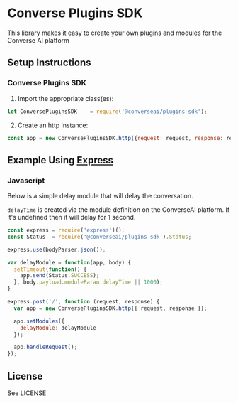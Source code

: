 # Converse Plugins SDK

This library makes it easy to create your own plugins and modules for the Converse AI platform

## Setup Instructions

### Converse Plugins SDK
 1. Import the appropriate class(es):

```javascript
let ConversePluginsSDK    = require('@converseai/plugins-sdk');
```

 2. Create an http instance:

```javascript
const app = new ConversePluginsSDK.http({request: request, response: response});
```

## Example Using [Express](https://expressjs.com/)

### Javascript
Below is a simple delay module that will delay the conversation.

`delayTime` is created via the module definition on the ConverseAI platform. If it's undefined then it will delay for 1 second.

```javascript
const express = require('express')();
const Status  = require('@converseai/plugins-sdk').Status;

express.use(bodyParser.json());

var delayModule = function(app, body) {
  setTimeout(function() {
    app.send(Status.SUCCESS);
  }, body.payload.moduleParam.delayTime || 1000);
}

express.post('/', function (request, response) {
  var app = new ConversePluginsSDK.http({ request, response });

  app.setModules({
    delayModule: delayModule
  });

  app.handleRequest();
});
```

## License
See LICENSE
